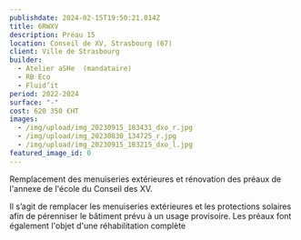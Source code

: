 ```yaml
---
publishdate: 2024-02-15T19:50:21.014Z
title: 6RWXV
description: Préau 15
location: Conseil de XV, Strasbourg (67)
client: Ville de Strasbourg
builder:
  - Atelier aSHe  (mandataire)
  - RB Eco
  - Fluid’it
period: 2022-2024
surface: "-"
cost: 620 350 €HT
images:
  - /img/upload/img_20230915_183431_dxo_r.jpg
  - /img/upload/img_20230830_134725_r.jpg
  - /img/upload/img_20230915_183215_dxo_l.jpg
featured_image_id: 0
---
```

Remplacement des menuiseries extérieures et rénovation des préaux de l'annexe de l'école du Conseil des XV.
 
Il s’agit de remplacer les menuiseries extérieures et les protections solaires afin de pérenniser le bâtiment prévu à un usage provisoire. Les préaux font également l'objet d'une réhabilitation complète